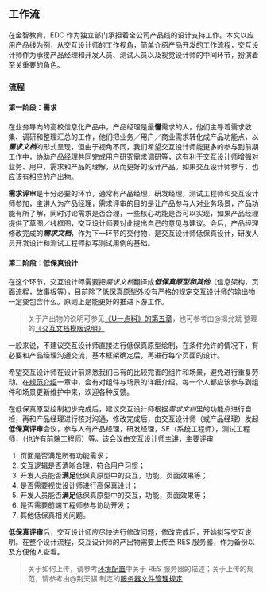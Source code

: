## 工作流

在金智教育，EDC 作为独立部门承担着全公司产品线的设计支持工作。本文以应用产品线为例，从交互设计师的工作视角，简单介绍产品开发的工作流程，交互设计师作为承接产品经理和开发人员、测试人员以及视觉设计师的中间环节，扮演着至关重要的角色。

### 流程

#### 第一阶段：需求

在业务导向的高校信息化产品中，产品经理是最**懂**需求的人，他们主导着需求收集、调研和整理汇总的工作，他们把业务／用户／商业需求转化成产品功能点，以***需求文档***的形式呈现，但由于视角不同，我们希望交互设计师能更多的参与到前期工作中，协助产品经理共同完成用户研究需求调研等，这有利于交互设计师增强对业务、用户、需求和产品的理解，从而更好的设计产品。如果交互设计师参与，也应该有相应的产出物。

**需求评审**是十分必要的环节，通常有产品经理，研发经理，测试工程师和交互设计师参加，主讲人为产品经理，需求评审的目的是让产品参与人对业务场景，产品功能有所了解，同时讨论需求是否合理，一些核心功能是否可以实现，如果产品经理提供了草图／线框图，交互设计师要对此提出自己的意见与建议。会后，产品经理修改完成的***需求文档***，作为下一环节的交付物，是交互设计师低保真设计，研发人员开发设计和测试工程师拟写测试用例的基础。

#### 第二阶段：低保真设计

在这个环节，交互设计师需要把*需求文档*翻译成***低保真原型和其他***（信息架构，页面流程，故事板等），目前除了低保真原型外没有严格的规定交互设计师的输出物一定要包含什么。原则上是能更好的推进下游工作。

> 关于产出物的说明可参见[《U一点料》的第五章](http://yuedu.163.com/book_reader/ddcd66907bd1487190b41d9b702e6932_4/bc9fae01b1576f96d0082fd412bbcc06_4)，也可参考由@揭允斌 整理的[《交互文档模版说明》](http://res.wisedu.com/ID/1.SPEC/PC/1.Components/PC-交互文档模板-V1.0-16.08.05%40揭允斌/#g=1&p=模板说明)

一般来说，不建议交互设计师直接进行低保真原型绘制，在条件允许的情况下，有必要和产品经理沟通交流，基本框架确定后，再进行每个页面的设计。

希望交互设计师在设计前熟悉我们已有的比较完善的组件和场景，避免进行重复劳动。在[规范介绍](SPEC.md)一章中，会有对组件与场景的详细介绍。每一个人都应该参与到组件和场景更新维护中来，欢迎各种反馈。

在低保真原型绘制初步完成后，建议交互设计师根据*需求文档*里的功能点进行自检，再和产品经理进行核对沟通，修改完成后，由交互设计师（或产品经理）发起**低保真评审**会议，参与人有产品经理，研发经理，SE（系统工程师），测试工程师，（也许有前端工程师）等。该会议由交互设计师主讲，主要评审

1. 页面是否满足所有功能需求；
2. 交互逻辑是否清晰合理，符合用户习惯；
3. 开发人员能否**满足**低保真原型中的交互，功能，页面效果等；
4. 是否需要视觉设计师进行高保真设计；
5. 开发人员能否**满足**低保真原型中的交互，功能，页面效果等；
6. 是否需要前端工程师参与协助开发；
7. 其他低保真相关问题。

**低保真评审**后，交互设计师应尽快进行修改问题，修改完成后，开始拟写交互说明。在整个设计流程，交互设计师的产出物需要上传至 RES 服务器，作为备份以及方便他人查看。

> 关于如何上传，请参考[环境配置](huan-jing-pei-zhi.md)中关于 RES 服务器的描述；关于上传的规范，请参考由@荆天骐 制定的[服务器文件管理规定](http://res.wisedu.com/ID/1.SPEC/PC/PC-服务器文件管理规范-V1.1-17.02.23%40荆天骐/)

